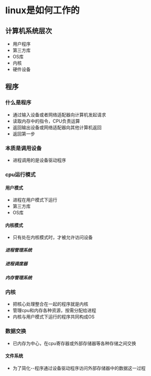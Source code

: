 # linux是如何工作的
## 计算机系统层次
+ 用户程序
+ 第三方库
+ OS库
+ 内核
+ 硬件设备

## 程序
### 什么是程序
+ 通过输入设备或者网络适配器向计算机发起请求
+ 读取内存中的指令，CPU负责运算
+ 返回输出设备或网络适配器向其他计算机返回
+ 返回第一步

### 本质是调用设备
+ 进程调用的是设备驱动程序

### cpu运行模式
#### 用户模式
+ 进程在用户模式下运行
+ 第三方库
+ OS库

#### 内核模式
+ 只有处在内核模式时，才被允许访问设备
##### 进程管理系统
##### 进程调度器
##### 内存管理系统

### 内核
+ 把核心处理整合在一起的程序就是内核
+ 管理cpu和内存各种资源，按需分配给进程
+ 内核与用户模式下运行的程序共同构成OS

### 数据交换
+ 已内存为中心，在cpu寄存器或外部存储器等各种存储之间交换

#### 文件系统
+ 为了简化--程序通过设备驱动程序访问外部存储器中的数据这一过程

### 